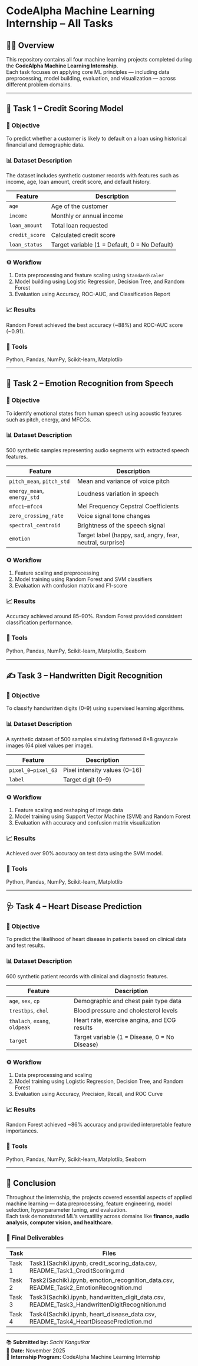 
# CodeAlpha Machine Learning Internship – All Tasks

## 👩‍💻 Overview
This repository contains all four machine learning projects completed during the **CodeAlpha Machine Learning Internship**.  
Each task focuses on applying core ML principles — including data preprocessing, model building, evaluation, and visualization — across different problem domains.

---

## 🏦 **Task 1 – Credit Scoring Model**
### 🎯 Objective
To predict whether a customer is likely to default on a loan using historical financial and demographic data.

### 📊 Dataset Description
The dataset includes synthetic customer records with features such as income, age, loan amount, credit score, and default history.

| Feature | Description |
|----------|-------------|
| `age` | Age of the customer |
| `income` | Monthly or annual income |
| `loan_amount` | Total loan requested |
| `credit_score` | Calculated credit score |
| `loan_status` | Target variable (1 = Default, 0 = No Default) |

### ⚙️ Workflow
1. Data preprocessing and feature scaling using `StandardScaler`  
2. Model building using Logistic Regression, Decision Tree, and Random Forest  
3. Evaluation using Accuracy, ROC-AUC, and Classification Report  

### 📈 Results
Random Forest achieved the best accuracy (~88%) and ROC-AUC score (~0.91).  

### 🧰 Tools
Python, Pandas, NumPy, Scikit-learn, Matplotlib

---

## 🎤 **Task 2 – Emotion Recognition from Speech**
### 🎯 Objective
To identify emotional states from human speech using acoustic features such as pitch, energy, and MFCCs.

### 📊 Dataset Description
500 synthetic samples representing audio segments with extracted speech features.

| Feature | Description |
|----------|-------------|
| `pitch_mean`, `pitch_std` | Mean and variance of voice pitch |
| `energy_mean`, `energy_std` | Loudness variation in speech |
| `mfcc1`–`mfcc4` | Mel Frequency Cepstral Coefficients |
| `zero_crossing_rate` | Voice signal tone changes |
| `spectral_centroid` | Brightness of the speech signal |
| `emotion` | Target label (happy, sad, angry, fear, neutral, surprise) |

### ⚙️ Workflow
1. Feature scaling and preprocessing  
2. Model training using Random Forest and SVM classifiers  
3. Evaluation with confusion matrix and F1-score  

### 📈 Results
Accuracy achieved around 85–90%. Random Forest provided consistent classification performance.

### 🧰 Tools
Python, Pandas, NumPy, Scikit-learn, Matplotlib, Seaborn

---

## ✍️ **Task 3 – Handwritten Digit Recognition**
### 🎯 Objective
To classify handwritten digits (0–9) using supervised learning algorithms.

### 📊 Dataset Description
A synthetic dataset of 500 samples simulating flattened 8×8 grayscale images (64 pixel values per image).

| Feature | Description |
|----------|-------------|
| `pixel_0`–`pixel_63` | Pixel intensity values (0–16) |
| `label` | Target digit (0–9) |

### ⚙️ Workflow
1. Feature scaling and reshaping of image data  
2. Model training using Support Vector Machine (SVM) and Random Forest  
3. Evaluation with accuracy and confusion matrix visualization  

### 📈 Results
Achieved over 90% accuracy on test data using the SVM model.

### 🧰 Tools
Python, Pandas, NumPy, Scikit-learn, Matplotlib

---

## 🩺 **Task 4 – Heart Disease Prediction**
### 🎯 Objective
To predict the likelihood of heart disease in patients based on clinical data and test results.

### 📊 Dataset Description
600 synthetic patient records with clinical and diagnostic features.

| Feature | Description |
|----------|-------------|
| `age`, `sex`, `cp` | Demographic and chest pain type data |
| `trestbps`, `chol` | Blood pressure and cholesterol levels |
| `thalach`, `exang`, `oldpeak` | Heart rate, exercise angina, and ECG results |
| `target` | Target variable (1 = Disease, 0 = No Disease) |

### ⚙️ Workflow
1. Data preprocessing and scaling  
2. Model training using Logistic Regression, Decision Tree, and Random Forest  
3. Evaluation using Accuracy, Precision, Recall, and ROC Curve  

### 📈 Results
Random Forest achieved ~86% accuracy and provided interpretable feature importances.

### 🧰 Tools
Python, Pandas, NumPy, Scikit-learn, Matplotlib, Seaborn

---

## 🧩 **Conclusion**
Throughout the internship, the projects covered essential aspects of applied machine learning — data preprocessing, feature engineering, model selection, hyperparameter tuning, and evaluation.  
Each task demonstrated ML’s versatility across domains like **finance, audio analysis, computer vision, and healthcare**.

### 🏁 Final Deliverables
| Task | Files |
|------|--------|
| Task 1 | Task1(Sachik).ipynb, credit_scoring_data.csv, README_Task1_CreditScoring.md |
| Task 2 | Task2(Sachik).ipynb, emotion_recognition_data.csv, README_Task2_EmotionRecognition.md |
| Task 3 | Task3(Sachik).ipynb, handwritten_digit_data.csv, README_Task3_HandwrittenDigitRecognition.md |
| Task 4 | Task4(Sachik).ipynb, heart_disease_data.csv, README_Task4_HeartDiseasePrediction.md |

---

📚 **Submitted by:** *Sachi Kangutkar*  
📅 **Date:** November 2025  
🏢 **Internship Program:** CodeAlpha Machine Learning Internship
